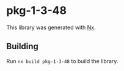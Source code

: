 # pkg-1-3-48

This library was generated with [Nx](https://nx.dev).

## Building

Run `nx build pkg-1-3-48` to build the library.
